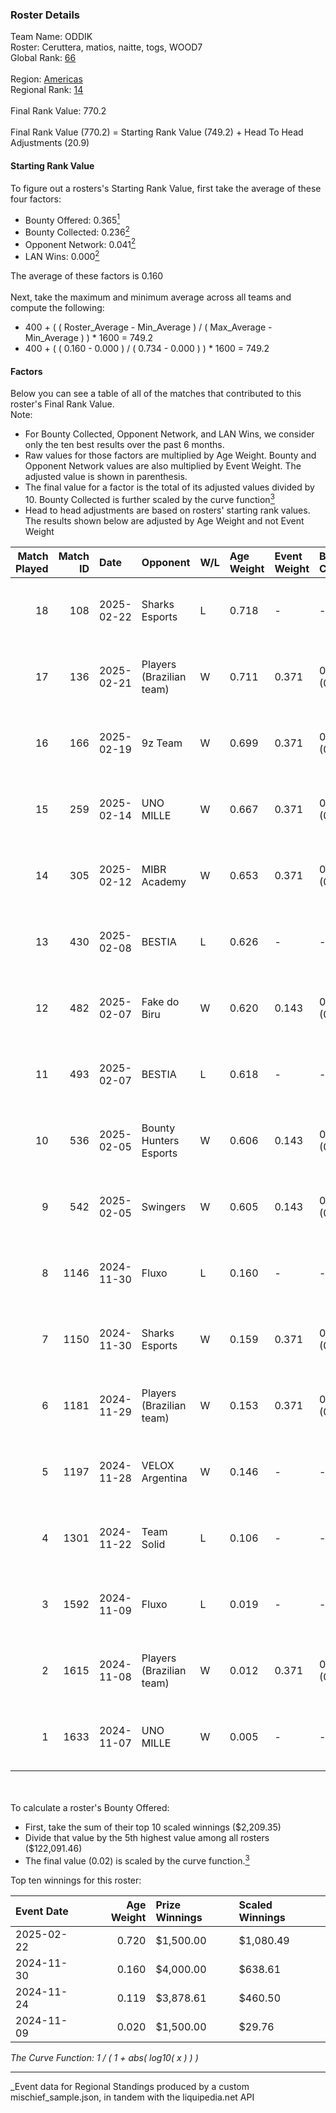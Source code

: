 ### Roster Details<br />
Team Name: ODDIK<br />
Roster: Ceruttera, matios, naitte, togs, WOOD7<br />
Global Rank: [66](../../standings_global_2025_05_05.md)<br />
<br />
Region: [Americas]( ../../standings_americas_2025_05_05.md)<br />
Regional Rank: [14]( ../../standings_americas_2025_05_05.md)<br />
<br />
Final Rank Value:  770.2<br />
<br />
Final Rank Value (770.2) = Starting Rank Value (749.2) + Head To Head Adjustments (20.9)<br />

#### Starting Rank Value<br />
To figure out a rosters's Starting Rank Value, first take the average of these four factors:<br />
- Bounty Offered: 0.365[<sup>1</sup>](#table2)
- Bounty Collected: 0.236[<sup>2</sup>](#table1)
- Opponent Network: 0.041[<sup>2</sup>](#table1)
- LAN Wins: 0.000[<sup>2</sup>](#table1)

The average of these factors is 0.160<br />
<br />
Next, take the maximum and minimum average across all teams and compute the following:<br />
- 400 + ( ( Roster_Average - Min_Average ) / ( Max_Average - Min_Average ) ) * 1600 = 749.2
- 400 + ( ( 0.160 - 0.000 ) / ( 0.734 - 0.000 ) ) * 1600 = 749.2


#### Factors<br />
Below you can see a table of all of the matches that contributed to this roster's Final Rank Value.<br />
Note:<br />

- For Bounty Collected, Opponent Network, and LAN Wins, we consider only the ten best results over the past 6 months.
- Raw values for those factors are multiplied by Age Weight. Bounty and Opponent Network values are also multiplied by Event Weight. The adjusted value is shown in parenthesis.
- The final value for a factor is the total of its adjusted values divided by 10. Bounty Collected is further scaled by the curve function[<sup>3</sup>](#curveFunction)
- Head to head adjustments are based on rosters' starting rank values. The results shown below are adjusted by Age Weight and not Event Weight
<span id="table1"></span><br />


| Match Played | Match ID | Date       | Opponent                 | W/L | Age Weight | Event Weight | Bounty Collected | Opponent Network | LAN Wins  | H2H Adj. | Roster                                 |
| -: | -: | :- | :- | :- | :- | :- | :- | :- | :- | -: | :- |
|           18 |      108 | 2025-02-22 | Sharks Esports           | L   | 0.718      | -            | -                | -                | -         |    -7.60 | Ceruttera, matios, naitte, togs, WOOD7 |
|           17 |      136 | 2025-02-21 | Players (Brazilian team) | W   | 0.711      | 0.371        | 0.009 (0.002)    | 0.473 (0.125)    | 0 (0.000) |    10.02 | Ceruttera, matios, naitte, togs, WOOD7 |
|           16 |      166 | 2025-02-19 | 9z Team                  | W   | 0.699      | 0.371        | 0.000 (0.000)    | 0.075 (0.019)    | 0 (0.000) |     3.85 | Ceruttera, matios, naitte, togs, WOOD7 |
|           15 |      259 | 2025-02-14 | UNO MILLE                | W   | 0.667      | 0.371        | 0.000 (0.000)    | 0.309 (0.076)    | 0 (0.000) |     4.38 | Ceruttera, matios, naitte, togs, WOOD7 |
|           14 |      305 | 2025-02-12 | MIBR Academy             | W   | 0.653      | 0.371        | 0.000 (0.000)    | 0.258 (0.062)    | 0 (0.000) |     6.99 | Ceruttera, matios, naitte, togs, WOOD7 |
|           13 |      430 | 2025-02-08 | BESTIA                   | L   | 0.626      | -            | -                | -                | -         |    -8.22 | Ceruttera, matios, naitte, togs, WOOD7 |
|           12 |      482 | 2025-02-07 | Fake do Biru             | W   | 0.620      | 0.143        | 0.000 (0.000)    | 0.172 (0.015)    | 0 (0.000) |     4.31 | Ceruttera, matios, naitte, togs, WOOD7 |
|           11 |      493 | 2025-02-07 | BESTIA                   | L   | 0.618      | -            | -                | -                | -         |    -8.35 | Ceruttera, matios, naitte, togs, WOOD7 |
|           10 |      536 | 2025-02-05 | Bounty Hunters Esports   | W   | 0.606      | 0.143        | 0.000 (0.000)    | 0.287 (0.025)    | 0 (0.000) |     4.56 | Ceruttera, matios, naitte, togs, WOOD7 |
|            9 |      542 | 2025-02-05 | Swingers                 | W   | 0.605      | 0.143        | 0.004 (0.000)    | 0.298 (0.026)    | 0 (0.000) |     8.40 | Ceruttera, matios, naitte, togs, WOOD7 |
|            8 |     1146 | 2024-11-30 | Fluxo                    | L   | 0.160      | -            | -                | -                | -         |    -2.05 | ksloks, matios, naitte, togs, WOOD7    |
|            7 |     1150 | 2024-11-30 | Sharks Esports           | W   | 0.159      | 0.371        | 0.043 (0.003)    | 0.507 (0.030)    | 0 (0.000) |     3.46 | ksloks, matios, naitte, togs, WOOD7    |
|            6 |     1181 | 2024-11-29 | Players (Brazilian team) | W   | 0.153      | 0.371        | 0.009 (0.000)    | 0.473 (0.027)    | 0 (0.000) |     2.26 | ksloks, matios, naitte, togs, WOOD7    |
|            5 |     1197 | 2024-11-28 | VELOX Argentina          | W   | 0.146      | -            | -                | -                | 0 (0.000) |     0.59 | ksloks, matios, naitte, togs, WOOD7    |
|            4 |     1301 | 2024-11-22 | Team Solid               | L   | 0.106      | -            | -                | -                | -         |    -1.62 | ksloks, matios, naitte, togs, WOOD7    |
|            3 |     1592 | 2024-11-09 | Fluxo                    | L   | 0.019      | -            | -                | -                | -         |    -0.24 | ksloks, matios, naitte, togs, WOOD7    |
|            2 |     1615 | 2024-11-08 | Players (Brazilian team) | W   | 0.012      | 0.371        | 0.009 (0.000)    | 0.473 (0.002)    | -         |     0.18 | ksloks, matios, naitte, togs, WOOD7    |
|            1 |     1633 | 2024-11-07 | UNO MILLE                | W   | 0.005      | -            | -                | -                | -         |     0.03 | ksloks, matios, naitte, togs, WOOD7    |

<br />
<span id="table2"></span><br />
To calculate a roster's Bounty Offered:<br />

- First, take the sum of their top 10 scaled winnings ($2,209.35)
- Divide that value by the 5th highest value among all rosters ($122,091.46)
- The final value (0.02) is scaled by the curve function.[<sup>3</sup>](#curveFunction)

Top ten winnings for this roster:<br />

| Event Date | Age Weight | Prize Winnings | Scaled Winnings |
| :- | -: | :- | :- |
| 2025-02-22 |      0.720 | $1,500.00      | $1,080.49       |
| 2024-11-30 |      0.160 | $4,000.00      | $638.61         |
| 2024-11-24 |      0.119 | $3,878.61      | $460.50         |
| 2024-11-09 |      0.020 | $1,500.00      | $29.76          |


<span id="curveFunction"></span>_The Curve Function: 1 / ( 1 + abs( log10( x ) ) )_<br />

---
_Event data for Regional Standings produced by a custom mischief_sample.json, in tandem with the liquipedia.net API<br />
